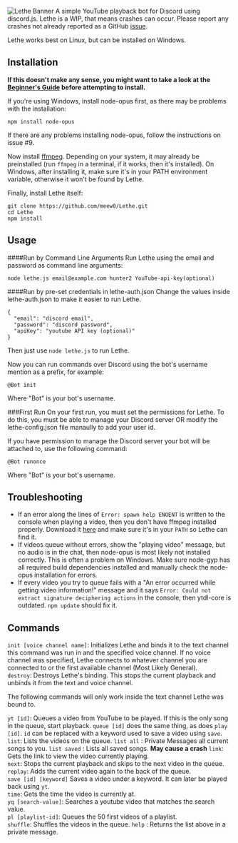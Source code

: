 ![Lethe Banner](http://i.imgur.com/VHaggpM.png)
A simple YouTube playback bot for Discord using discord.js. Lethe is a WIP, that means crashes can occur. Please report any crashes not already reported as a GitHub [issue](https://github.com/meew0/Lethe/issues).

Lethe works best on Linux, but can be installed on Windows.

## Installation

**If this doesn't make any sense, you might want to take a look at the [Beginner's Guide](https://github.com/meew0/Lethe/wiki/Beginner's-Guide-to-Lethe-Installation) before attempting to install.**

If you're using Windows, install node-opus first, as there may be problems with the installation:
```
npm install node-opus
```
If there are any problems installing node-opus, follow the instructions on issue #9.

Now install [ffmpeg](https://www.ffmpeg.org/download.html). Depending on your system, it may already be preinstalled (run `ffmpeg` in a terminal, if it works, then it's installed). On Windows, after installing it, make sure it's in your PATH environment variable, otherwise it won't be found by Lethe.

Finally, install Lethe itself:
```
git clone https://github.com/meew0/Lethe.git
cd Lethe
npm install
```

## Usage
####Run by Command Line Arguments
Run Lethe using the email and password as command line arguments:

```
node lethe.js email@example.com hunter2 YouTube-api-key(optional)
```

####Run by pre-set credentials in lethe-auth.json
Change the values inside lethe-auth.json to make it easier to run Lethe.
```
{
  "email": "discord email",
  "password": "discord password",
  "apiKey": "youtube API key (optional)"
}
```
Then just use ```node lethe.js``` to run Lethe.


Now you can run commands over Discord using the bot's username mention as a prefix, for example:

```
@Bot init
```
Where "Bot" is your bot's username.

###First Run
On your first run, you must set the permissions for Lethe. To do this, you must be able to manage your Discord server OR modify the lethe-config.json file manaully to add your user id.

If you have permission to manage the Discord server your bot will be attached to, use the following command:
```
@Bot runonce
```
Where "Bot" is your bot's username.

## Troubleshooting

* If an error along the lines of `Error: spawn help ENOENT` is written to the console when playing a video, then you don't have ffmpeg installed properly. Download it [here](https://www.ffmpeg.org/download.html) and make sure it's in your `PATH` so Lethe can find it.
* If videos queue without errors, show the "playing video" message, but no audio is in the chat, then node-opus is most likely not installed correctly. This is often a problem on Windows. Make sure node-gyp has all required build dependencies installed and manually check the node-opus installation for errors.
* If every video you try to queue fails with a "An error occurred while getting video information!" message and it says `Error: Could not extract signature deciphering actions` in the console, then ytdl-core is outdated. `npm update` should fix it.

## Commands

`init [voice channel name]`: Initializes Lethe and binds it to the text channel this command was run in and the specified voice channel. If no voice channel was specified, Lethe connects to whatever channel you are connected to or the first available channel (Most Likely General).  
`destroy`: Destroys Lethe's binding. This stops the current playback and unbinds it from the text and voice channel.

The following commands will only work inside the text channel Lethe was bound to.

`yt [id]`: Queues a video from YouTube to be played. If this is the only song in the queue, start playback. `queue [id]` does the same thing, as does `play [id]`. `id` can be replaced with a keyword used to save a video using `save`.  
`list`: Lists the videos on the queue.
`list all` : Private Messages all current songs to you.
`list saved` : Lists all saved songs. **May cause a crash**
`link`: Gets the link to view the video currently playing.  
`next`: Stops the current playback and skips to the next video in the queue.  
`replay`: Adds the current video again to the back of the queue.  
`save [id] [keyword]` Saves a video under a keyword. It can later be played back using `yt`.  
`time`: Gets the time the video is currently at.  
`yq [search-value]`: Searches a youtube video that matches the search value.  
`pl [playlist-id]`: Queues the 50 first videos of a playlist.  
`shuffle`: Shuffles the videos in the queue.
`help` : Returns the list above in a private message.
